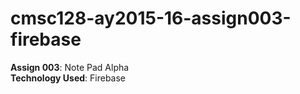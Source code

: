 # cmsc128-ay2015-16-assign003-firebase
<b>Assign 003</b>: Note Pad Alpha<br/>
<b>Technology Used</b>: Firebase
